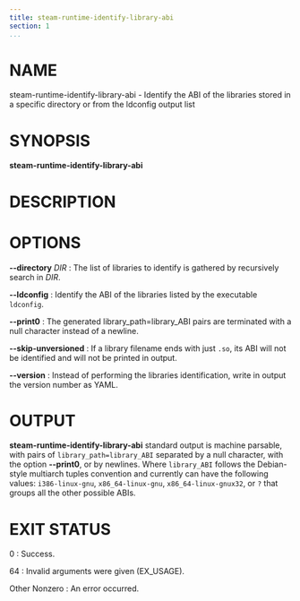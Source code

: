```yaml
---
title: steam-runtime-identify-library-abi
section: 1
...
```


# NAME

steam-runtime-identify-library-abi - Identify the ABI of the libraries stored in a specific directory or from the ldconfig output list

# SYNOPSIS

**steam-runtime-identify-library-abi**

# DESCRIPTION

# OPTIONS

**--directory** *DIR*
:   The list of libraries to identify is gathered by recursively search in *DIR*.

**--ldconfig**
:   Identify the ABI of the libraries listed by the executable `ldconfig`.

**--print0**
:   The generated library_path=library_ABI pairs are terminated with a null
    character instead of a newline.

**--skip-unversioned**
:   If a library filename ends with just `.so`, its ABI will not be identified
    and will not be printed in output.

**--version**
:   Instead of performing the libraries identification, write in output the
    version number as YAML.

# OUTPUT

**steam-runtime-identify-library-abi** standard output is machine parsable, with
pairs of `library_path=library_ABI` separated by a null character, with the option
**--print0**, or by newlines.
Where `library_ABI` follows the Debian-style multiarch tuples convention and
currently can have the following values: `i386-linux-gnu`, `x86_64-linux-gnu`,
`x86_64-linux-gnux32`, or `?` that groups all the other possible ABIs.

# EXIT STATUS

0
:   Success.

64
:   Invalid arguments were given (EX_USAGE).

Other Nonzero
:   An error occurred.

<!-- vim:set sw=4 sts=4 et: -->
